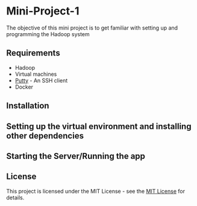 # Mini-Project-1

The objective of this mini project is to get familiar with setting up and programming the Hadoop system

## Requirements
* Hadoop 
* Virtual machines
* [Putty](http://www.putty.org/)  - An SSH client 
* Docker

## Installation

## Setting up the virtual environment and installing other dependencies


## Starting the Server/Running the app

## License 

This project is licensed under the MIT License - see the [MIT License](https://opensource.org/licenses/MIT) for details.
